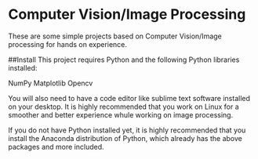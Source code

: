 # Computer Vision/Image Processing
These are some simple projects based on Computer Vision/Image processing for hands on experience.

##Install
This project requires Python and the following Python libraries installed:

NumPy
Matplotlib
Opencv

You will also need to have a code editor like sublime text software installed on your desktop. It is highly recommended that you work on Linux for a smoother and better experience whule working on image processing.

If you do not have Python installed yet, it is highly recommended that you install the Anaconda distribution of Python, which already has the above packages and more included.
